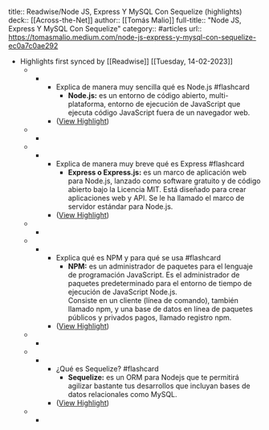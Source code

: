 title:: Readwise/Node JS, Express Y MySQL Con Sequelize (highlights)
deck:: [[Across-the-Net]]
author:: [[Tomás Malio]]
full-title:: "Node JS, Express Y MySQL Con Sequelize"
category:: #articles
url:: https://tomasmalio.medium.com/node-js-express-y-mysql-con-sequelize-ec0a7c0ae292

- Highlights first synced by [[Readwise]] [[Tuesday, 14-02-2023]]
	- -
		- Explica de manera muy sencilla qué es Node.js #flashcard
			- **Node.js:** es un entorno de código abierto, multi-plataforma, entorno de ejecución de JavaScript que ejecuta código JavaScript fuera de un navegador web.
		- ([View Highlight](https://read.readwise.io/read/01gs7y4t1srb9tv3vwfkdvm94w))
	- -
	- -
		- Explica de manera muy breve qué es Express #flashcard
			- **Express o Express.js:** es un marco de aplicación web para Node.js, lanzado como software gratuito y de código abierto bajo la Licencia MIT. Está diseñado para crear aplicaciones web y API. Se le ha llamado el marco de servidor estándar para Node.js.
		- ([View Highlight](https://read.readwise.io/read/01gs7y61wfhswr3ba4xg4rj6k5))
	- -
	- -
		- Explica qué es NPM y para qué se usa #flashcard
			- **NPM:** es un administrador de paquetes para el lenguaje de programación JavaScript. Es el administrador de paquetes predeterminado para el entorno de tiempo de ejecución de JavaScript Node.js.  
			  Consiste en un cliente (línea de comando), también llamado npm, y una base de datos en línea de paquetes públicos y privados pagos, llamado registro npm.
		- ([View Highlight](https://read.readwise.io/read/01gs7y74tt677feb5q1ad8fagg))
	- -
	- -
		- ¿Qué es Sequelize? #flashcard
			- **Sequelize:** es un ORM para Nodejs que te permitirá agilizar bastante tus desarrollos que incluyan bases de datos relacionales como MySQL.
		- ([View Highlight](https://read.readwise.io/read/01gs7y80tvmhmeg93a9g4964jv))
	- -